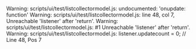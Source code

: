 Warning: scripts/ui/test/listcollectormodel.js: undocumented: 'onupdate: function'
Warning: scripts/ui/test/listcollectormodel.js: line 48, col 7, Unreachable 'listener' after 'return'.
Warning: scripts/ui/test/listcollectormodel.js:  #1 Unreachable 'listener' after 'return'.
Warning: scripts/ui/test/listcollectormodel.js:     listener.updatecount = 0; // Line 48, Pos 7
